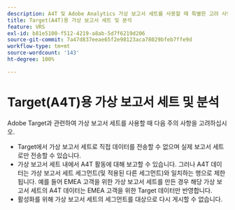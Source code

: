 ```yaml
---
description: A4T 및 Adobe Analytics 가상 보고서 세트를 사용할 때 특별한 고려 사항
title: Target(A4T)용 가상 보고서 세트 및 분석
feature: VRS
exl-id: b81e5100-f512-4219-a8ab-5d7f6219d206
source-git-commit: 7a47d837eeae65f2e98123aca78029bfeb7ffe9d
workflow-type: tm+mt
source-wordcount: '143'
ht-degree: 100%

---
```


# Target(A4T)용 가상 보고서 세트 및 분석

Adobe Target과 관련하여 가상 보고서 세트를 사용할 때 다음 주의 사항을 고려하십시오.

* Target에서 가상 보고서 세트로 직접 데이터를 전송할 수 없으며 실제 보고서 세트로만 전송할 수 있습니다.
* 가상 보고서 세트 내에서 A4T 활동에 대해 보고할 수 있습니다. 그러나 A4T 데이터는 가상 보고서 세트 세그먼트(및 적용된 다른 세그먼트)와 일치하는 행으로 제한됩니다. 예를 들어 EMEA 고객을 위한 가상 보고서 세트를 만든 경우 해당 가상 보고서 세트의 A4T 데이터는 EMEA 고객을 위한 Target 데이터만 반영합니다.
* 활성화를 위해 가상 보고서 세트의 세그먼트를 대상으로 다시 게시할 수 없습니다.
